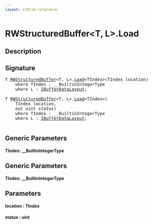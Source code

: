 ```yaml
---
layout: stdlib-reference
---
```


# RWStructuredBuffer\<T, L\>\.Load

## Description





## Signature 

<pre>
<span class="code_type">T</span> <a href="/stdlib-reference/types/RWStructuredBuffer/index" class="code_type">RWStructuredBuffer</a>&lt;<span class="code_type">T</span>, L&gt;.<a href="/stdlib-reference/types/RWStructuredBuffer/Load">Load</a>&lt;TIndex&gt;(TIndex <span class='code_param'>location</span>)
    <span class='code_keyword'>where</span> TIndex : __BuiltinIntegerType
    <span class='code_keyword'>where</span> L : <a href="/stdlib-reference/interfaces/IBufferDataLayout/index" class="code_type">IBufferDataLayout</a>;

<span class="code_type">T</span> <a href="/stdlib-reference/types/RWStructuredBuffer/index" class="code_type">RWStructuredBuffer</a>&lt;<span class="code_type">T</span>, L&gt;.<a href="/stdlib-reference/types/RWStructuredBuffer/Load">Load</a>&lt;TIndex&gt;(
    TIndex <span class='code_param'>location</span>,
    <span class="code_keyword">out</span> <span class="code_keyword">uint</span> <span class='code_param'>status</span>)
    <span class='code_keyword'>where</span> TIndex : __BuiltinIntegerType
    <span class='code_keyword'>where</span> L : <a href="/stdlib-reference/interfaces/IBufferDataLayout/index" class="code_type">IBufferDataLayout</a>;

</pre>

## Generic Parameters

#### TIndex: \_\_BuiltinIntegerType

## Generic Parameters

#### TIndex: \_\_BuiltinIntegerType

## Parameters

#### location  : TIndex
#### status  : uint

